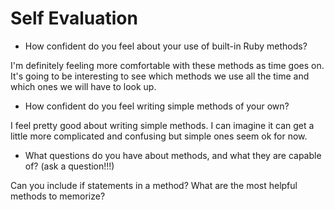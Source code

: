 # Self Evaluation

- How confident do you feel about your use of built-in Ruby methods?

I'm definitely feeling more comfortable with these methods as time goes on. It's going to be interesting to see which methods we use all the time and which ones we will have to look up.

- How confident do you feel writing simple methods of your own?

I feel pretty good about writing simple methods. I can imagine it can get a little more complicated and confusing but simple ones seem ok for now.

- What questions do you have about methods, and what they are capable of? (ask a question!!!)

Can you include if statements in a method? What are the most helpful methods to memorize? 
